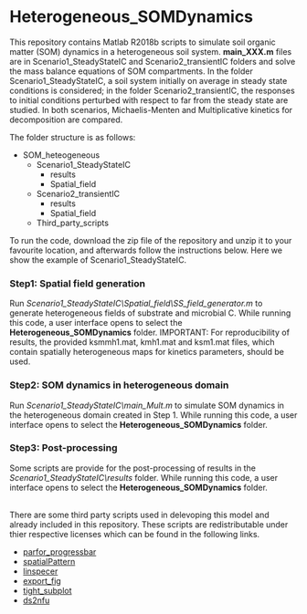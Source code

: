 # Heterogeneous_SOMDynamics

This repository contains Matlab R2018b scripts to simulate soil organic matter (SOM) dynamics in a heterogeneous soil system. **main_XXX.m** files are in Scenario1_SteadyStateIC and Scenario2_transientIC folders and solve the mass balance equations of SOM compartments. In the folder Scenario1_SteadyStateIC, a soil system initially on average in steady state conditions is considered; in the folder Scenario2_transientIC, the responses to initial conditions perturbed with respect to far from the steady state are studied. In both scenarios, Michaelis-Menten and Multiplicative kinetics for decomposition are compared.

The folder structure is as follows:

- SOM_heteogeneous
    - Scenario1_SteadyStateIC
        - results
        - Spatial_field
    - Scenario2_transientIC
        - results
        - Spatial_field
    - Third_party_scripts


To run the code, download the zip file of the repository and unzip it to your favourite location, and afterwards follow the instructions below. Here we show the example of Scenario1_SteadyStateIC.
<br/>
### Step1: Spatial field generation
Run *Scenario1_SteadyStateIC\Spatial_field\SS_field_generator.m* to generate heterogeneous fields of substrate and microbial C. While running this code, a user interface opens to select the **Heterogeneous_SOMDynamics** folder. IMPORTANT: For reproducibility of results, the provided ksmmh1.mat, kmh1.mat and ksm1.mat files, which contain spatially heterogeneous maps for kinetics parameters, should be used.
### Step2: SOM dynamics in heterogeneous domain
Run *Scenario1_SteadyStateIC\main_Mult.m* to simulate SOM dynamics in the heterogeneous domain created in Step 1. While running this code, a user interface opens to select the **Heterogeneous_SOMDynamics** folder.
### Step3: Post-processing
Some scripts are provide for the post-processing of results in the *Scenario1_SteadyStateIC\results* folder. While running this code, a user interface opens to select the **Heterogeneous_SOMDynamics** folder.

<br/>
There are some third party scripts used in delevoping this model and already included in this repository. These scripts are redistributable under thier respective licenses which can be found in the following links.

* [parfor_progressbar](https://www.mathworks.com/matlabcentral/fileexchange/53773-parfor_progressbar)
* [spatialPattern](https://se.mathworks.com/matlabcentral/fileexchange/5091-generate-spatial-data)
* [linspecer]( https://se.mathworks.com/matlabcentral/fileexchange/42673-beautiful-and-distinguishable-line-colors-colormap)
* [export_fig](https://se.mathworks.com/matlabcentral/fileexchange/23629-export_fig)
* [tight_subplot](https://se.mathworks.com/matlabcentral/fileexchange/27991-tight_subplot-nh-nw-gap-marg_h-marg_w)
* [ds2nfu](https://se.mathworks.com/matlabcentral/fileexchange/10656-data-space-to-figure-units-conversion)
